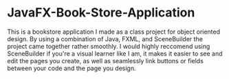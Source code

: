 # JavaFX-Book-Store-Application

This is a bookstore application I made as a class project for object oriented design. By using a combination of Java, FXML, and SceneBuilder the project came together rather smoothly. I would highly reccomend using SceneBuilder if you're a visual learner like I am, it makes it easier to see and edit the pages you create, as well as seamlessly link buttons or fields between your code and the page you design.
